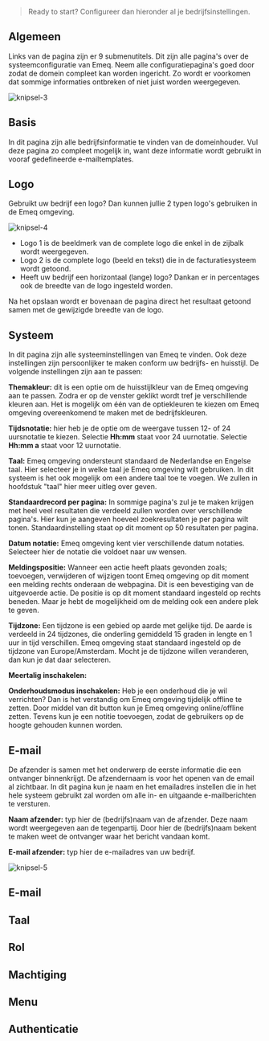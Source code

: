 > Ready to start? Configureer dan hieronder al je bedrijfsinstellingen. 
>
## Algemeen
Links van de pagina zijn er 9 submenutitels. Dit zijn alle pagina's over de systeemconfiguratie van Emeq. Neem alle configuratiepagina's goed door zodat de domein compleet kan worden ingericht. Zo wordt er voorkomen dat sommige informaties ontbreken of niet juist worden weergegeven.

![knipsel-3](https://user-images.githubusercontent.com/95087870/147405579-a6a8c2ba-0d31-4519-bb49-a6bda14f3983.png)

## Basis

In dit pagina zijn alle bedrijfsinformatie te vinden van de domeinhouder. Vul deze pagina zo compleet mogelijk in, want deze informatie wordt gebruikt in vooraf gedefineerde e-mailtemplates. 

## Logo

Gebruikt uw bedrijf een logo? Dan kunnen jullie 2 typen logo's gebruiken in de Emeq omgeving.

![knipsel-4](https://user-images.githubusercontent.com/95087870/147405993-f3185346-8185-4426-85a3-3247f862356b.png)
- Logo 1 is de beeldmerk van de complete logo die enkel in de zijbalk wordt weergegeven. 
- Logo 2 is de complete logo (beeld en tekst) die in de facturatiesysteem wordt getoond. 
- Heeft uw bedrijf een horizontaal (lange) logo? Dankan er in percentages ook de breedte van de logo ingesteld worden. 

Na het opslaan wordt er bovenaan de pagina direct het resultaat getoond samen met de gewijzigde breedte van de logo. 

## Systeem
In dit pagina zijn alle systeeminstellingen van Emeq te vinden. Ook deze instellingen zijn persoonlijker te maken conform uw bedrijfs- en huisstijl. De volgende instellingen zijn aan te passen:

**Themakleur:** dit is een optie om de huisstijlkleur van de Emeq omgeving aan te passen. Zodra er op de venster geklikt wordt tref je verschillende kleuren aan. Het is mogelijk om één van de optiekleuren te kiezen om Emeq omgeving overeenkomend te maken met de bedrijfskleuren.

**Tijdsnotatie:** hier heb je de optie om de weergave tussen 12- of 24 uursnotatie te kiezen. 
Selectie **Hh:mm** staat voor 24 uurnotatie. 
Selectie **Hh:mm a** staat voor 12 uurnotatie.

**Taal:** Emeq omgeving ondersteunt standaard de Nederlandse en Engelse taal. Hier selecteer je in welke taal je Emeq omgeving wilt gebruiken. In dit systeem is het ook mogelijk om een andere taal toe te voegen. We zullen in hoofdstuk "taal" hier meer uitleg over geven.

**Standaardrecord per pagina:** In sommige pagina's zul je te maken krijgen met heel veel resultaten die verdeeld zullen worden over verschillende pagina's. Hier kun je aangeven hoeveel zoekresultaten je per pagina wilt tonen. Standaardinstelling staat op dit moment op 50 resultaten per pagina. 

**Datum notatie:** Emeq omgeving kent vier verschillende datum notaties. Selecteer hier de notatie die voldoet naar uw wensen. 

**Meldingspositie:** Wanneer een actie heeft plaats gevonden zoals; toevoegen, verwijderen of wijzigen toont Emeq omgeving op dit moment een melding rechts onderaan de webpagina. Dit is een bevestiging van de uitgevoerde actie. De positie is op dit moment standaard ingesteld op rechts beneden. Maar je hebt de mogelijkheid om de melding ook een andere plek te geven.

**Tijdzone:** Een tijdzone is een gebied op aarde met gelijke tijd. De aarde is verdeeld in 24 tijdzones, die onderling gemiddeld 15 graden in lengte en 1 uur in tijd verschillen. Emeq omgeving staat standaard ingesteld op de tijdzone van Europe/Amsterdam. Mocht je de tijdzone willen veranderen, dan kun je dat daar selecteren. 

**Meertalig inschakelen:**

**Onderhoudsmodus inschakelen:** Heb je een onderhoud die je wil verrichten? Dan is het verstandig om Emeq omgeving tijdelijk offline te zetten. Door middel van dit button kun je Emeq omgeving online/offline zetten. Tevens kun je een notitie toevoegen, zodat de gebruikers op de hoogte gehouden kunnen worden. 

## E-mail
De afzender is samen met het onderwerp de eerste informatie die een ontvanger binnenkrijgt. De afzendernaam is voor het openen van de email al zichtbaar. In dit pagina kun je naam en het emailadres instellen die in het hele systeem gebruikt zal worden om alle in- en uitgaande e-mailberichten te versturen.

**Naam afzender:** typ hier de (bedrijfs)naam van de afzender. Deze naam wordt weergegeven aan de tegenpartij. Door hier de (bedrijfs)naam bekent te maken weet de ontvanger waar het bericht vandaan komt.

**E-mail afzender:** typ hier de e-mailadres van uw bedrijf.

![knipsel-5](https://user-images.githubusercontent.com/95087870/147597622-c9c8cbe6-cb24-4d14-a363-273144ce2ee3.PNG)

## E-mail

## Taal

## Rol

## Machtiging

## Menu

## Authenticatie
